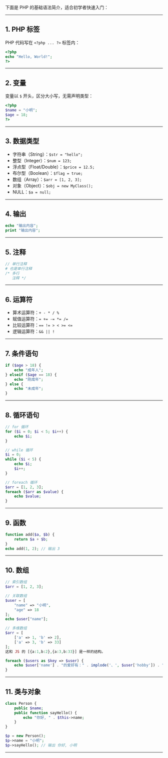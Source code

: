 
下面是 PHP 的基础语法简介，适合初学者快速入门：

---

## 1. PHP 标签

PHP 代码写在 `<?php ... ?>` 标签内：

```php
<?php
echo "Hello, World!";
?>
```

---

## 2. 变量

变量以 `$` 开头，区分大小写，无需声明类型：

```php
<?php
$name = "小明";
$age = 18;
?>
```

---

## 3. 数据类型

- 字符串（String）：`$str = "hello";`
- 整型（Integer）：`$num = 123;`
- 浮点型（Float/Double）：`$price = 12.5;`
- 布尔型（Boolean）：`$flag = true;`
- 数组（Array）：`$arr = [1, 2, 3];`
- 对象（Object）：`$obj = new MyClass();`
- NULL：`$a = null;`

---

## 4. 输出

```php
echo "输出内容";
print "输出内容";
```

---

## 5. 注释

```php
// 单行注释
# 也是单行注释
/* 多行
   注释 */
```

---

## 6. 运算符

- 算术运算符：`+ - * / %`
- 赋值运算符：`= += -= *= /=`
- 比较运算符：`== != > < >= <=`
- 逻辑运算符：`&& || !`

---

## 7. 条件语句

```php
if ($age > 18) {
    echo "成年人";
} elseif ($age == 18) {
    echo "刚成年";
} else {
    echo "未成年";
}
```

---

## 8. 循环语句

```php
// for 循环
for ($i = 0; $i < 5; $i++) {
    echo $i;
}

// while 循环
$i = 0;
while ($i < 5) {
    echo $i;
    $i++;
}

// foreach 循环
$arr = [1, 2, 3];
foreach ($arr as $value) {
    echo $value;
}
```

---

## 9. 函数

```php
function add($a, $b) {
    return $a + $b;
}
echo add(1, 2); // 输出 3
```

---

## 10. 数组

```php
// 索引数组
$arr = [1, 2, 3];

// 关联数组
$user = [
    "name" => "小明",
    "age" => 18
];
echo $user["name"];

// 多维数组
$arr = [
    ['a' => 1, 'b' => 2],
    ['a' => 3, 'b' => 33]
];
这和 JS 的 [{a:1,b:2},{a:3,b:33}] 是一样的结构。

foreach ($users as $key => $user) {
    echo $user['name'] . "的爱好有：" . implode('、', $user['hobby']) . "\n";
}
```

---

## 11. 类与对象

```php
class Person {
    public $name;
    public function sayHello() {
        echo "你好, " . $this->name;
    }
}

$p = new Person();
$p->name = "小明";
$p->sayHello(); // 输出 你好, 小明
```

---
